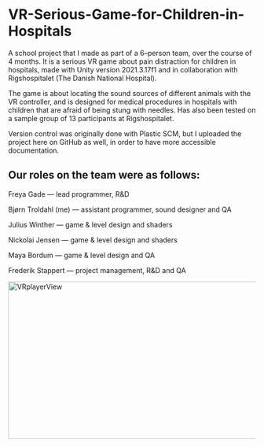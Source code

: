 # VR-Serious-Game-for-Children-in-Hospitals
A school project that I made as part of a 6–person team, over the course of 4 months. 
It is a serious VR game about pain distraction for children in hospitals, made with Unity version 2021.3.17f1 and in collaboration with Rigshospitalet (The Danish National Hospital). 

The game is about locating the sound sources of different animals with the VR controller, and is designed for medical procedures in hospitals with children that are afraid of being stung with needles.
Has also been tested on a sample group of 13 participants at Rigshospitalet. 

Version control was originally done with Plastic SCM, but I uploaded the project here on GitHub as well, in order to have more accessible documentation.

## Our roles on the team were as follows:

Freya Gade — lead programmer, R&D

Bjørn Troldahl (me) — assistant programmer, sound designer and QA

Julius Winther — game & level design and shaders

Nickolai Jensen — game & level design and shaders

Maya Bordum — game & level design and QA

Frederik Stappert — project management, R&D and QA

<img src="https://github.com/user-attachments/assets/3d204dc4-9931-4313-8d39-720b0cc749bd" alt="VRplayerView" width="600" height="320">

